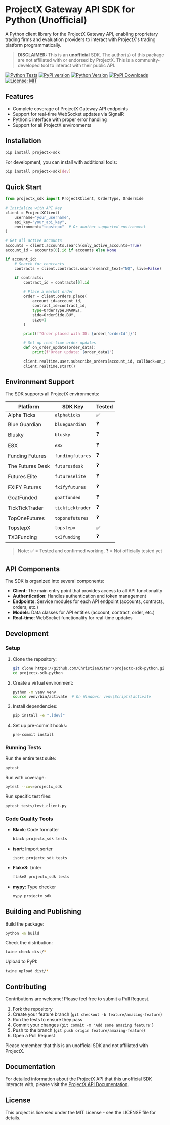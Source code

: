 # ProjectX Gateway API SDK for Python (Unofficial)

A Python client library for the ProjectX Gateway API, enabling proprietary trading firms and evaluation providers to interact with ProjectX's trading platform programmatically.

> **DISCLAIMER:** This is an **unofficial** SDK. The author(s) of this package are not affiliated with or endorsed by ProjectX. This is a community-developed tool to interact with their public API.

[![Python Tests](https://github.com/ChristianJStarr/projectx-sdk-python/actions/workflows/tests.yml/badge.svg?branch=master)](https://github.com/ChristianJStarr/projectx-sdk-python/actions/workflows/tests.yml)
[![PyPI version](https://badge.fury.io/py/projectx-sdk.svg)](https://badge.fury.io/py/projectx-sdk)
[![Python Version](https://img.shields.io/pypi/pyversions/projectx-sdk.svg)](https://pypi.org/project/projectx-sdk/)
[![PyPI Downloads](https://static.pepy.tech/badge/projectx-sdk/month)](https://pepy.tech/projects/projectx-sdk)
[![License: MIT](https://img.shields.io/badge/License-MIT-blue.svg)](https://opensource.org/licenses/MIT)

## Features

- Complete coverage of ProjectX Gateway API endpoints
- Support for real-time WebSocket updates via SignalR
- Pythonic interface with proper error handling
- Support for all ProjectX environments

## Installation

```bash
pip install projectx-sdk
```

For development, you can install with additional tools:

```bash
pip install projectx-sdk[dev]
```

## Quick Start

```python
from projectx_sdk import ProjectXClient, OrderType, OrderSide

# Initialize with API key
client = ProjectXClient(
    username="your_username",
    api_key="your_api_key",
    environment="topstepx"  # Or another supported environment
)

# Get all active accounts
accounts = client.accounts.search(only_active_accounts=True)
account_id = accounts[0].id if accounts else None

if account_id:
    # Search for contracts
    contracts = client.contracts.search(search_text="NQ", live=False)

    if contracts:
        contract_id = contracts[0].id

        # Place a market order
        order = client.orders.place(
            account_id=account_id,
            contract_id=contract_id,
            type=OrderType.MARKET,
            side=OrderSide.BUY,
            size=1
        )

        print(f"Order placed with ID: {order['orderId']}")

        # Set up real-time order updates
        def on_order_update(order_data):
            print(f"Order update: {order_data}")

        client.realtime.user.subscribe_orders(account_id, callback=on_order_update)
        client.realtime.start()
```

## Environment Support

The SDK supports all ProjectX environments:

| Platform | SDK Key | Tested |
|----------|---------|--------|
| Alpha Ticks | `alphaticks` | ✅ |
| Blue Guardian | `blueguardian` | ❓ |
| Blusky | `blusky` | ❓ |
| E8X | `e8x` | ❓ |
| Funding Futures | `fundingfutures` | ❓ |
| The Futures Desk | `futuresdesk` | ❓ |
| Futures Elite | `futureselite` | ❓ |
| FXIFY Futures | `fxifyfutures` | ❓ |
| GoatFunded | `goatfunded` | ❓ |
| TickTickTrader | `tickticktrader` | ❓ |
| TopOneFutures | `toponefutures` | ❓ |
| TopstepX | `topstepx` | ✅ |
| TX3Funding | `tx3funding` | ❓ |

> Note: ✅ = Tested and confirmed working, ❓ = Not officially tested yet

## API Components

The SDK is organized into several components:

- **Client**: The main entry point that provides access to all API functionality
- **Authentication**: Handles authentication and token management
- **Endpoints**: Service modules for each API endpoint (accounts, contracts, orders, etc.)
- **Models**: Data classes for API entities (account, contract, order, etc.)
- **Real-time**: WebSocket functionality for real-time updates

## Development

### Setup

1. Clone the repository:
   ```bash
   git clone https://github.com/ChristianJStarr/projectx-sdk-python.git
   cd projectx-sdk-python
   ```

2. Create a virtual environment:
   ```bash
   python -m venv venv
   source venv/bin/activate  # On Windows: venv\Scripts\activate
   ```

3. Install dependencies:
   ```bash
   pip install -e ".[dev]"
   ```

4. Set up pre-commit hooks:
   ```bash
   pre-commit install
   ```

### Running Tests

Run the entire test suite:

```bash
pytest
```

Run with coverage:

```bash
pytest --cov=projectx_sdk
```

Run specific test files:

```bash
pytest tests/test_client.py
```

### Code Quality Tools

- **Black**: Code formatter
  ```bash
  black projectx_sdk tests
  ```

- **isort**: Import sorter
  ```bash
  isort projectx_sdk tests
  ```

- **Flake8**: Linter
  ```bash
  flake8 projectx_sdk tests
  ```

- **mypy**: Type checker
  ```bash
  mypy projectx_sdk
  ```

## Building and Publishing

Build the package:

```bash
python -m build
```

Check the distribution:

```bash
twine check dist/*
```

Upload to PyPI:

```bash
twine upload dist/*
```

## Contributing

Contributions are welcome! Please feel free to submit a Pull Request.

1. Fork the repository
2. Create your feature branch (`git checkout -b feature/amazing-feature`)
3. Run the tests to ensure they pass
4. Commit your changes (`git commit -m 'Add some amazing feature'`)
5. Push to the branch (`git push origin feature/amazing-feature`)
6. Open a Pull Request

Please remember that this is an unofficial SDK and not affiliated with ProjectX.

## Documentation

For detailed information about the ProjectX API that this unofficial SDK interacts with, please visit the [ProjectX API Documentation](https://gateway.docs.projectx.com/docs/intro).

## License

This project is licensed under the MIT License - see the LICENSE file for details.
